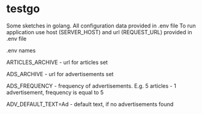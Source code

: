 # testgo
Some sketches in golang.
All configuration data provided in .env file
To run application use host (SERVER_HOST) and url (REQUEST_URL) provided in .env file

.env names

ARTICLES_ARCHIVE - url for articles set

ADS_ARCHIVE - url for advertisements set

ADS_FREQUENCY - frequency of advertisements. E.g. 5 articles - 1 advertisement, frequency is equal to 5

ADV_DEFAULT_TEXT=Ad - default text, if no advertisements found


